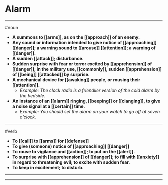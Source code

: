 # Alarm
---
#noun
- **A summons to [[arms]], as on the [[approach]] of an enemy.**
- **Any sound or information intended to give notice of [[approaching]] [[danger]]; a warning sound to [[arouse]] [[attention]]; a warning of [[danger]].**
- **A sudden [[attack]]; disturbance.**
- **Sudden surprise with fear or terror excited by [[apprehension]] of [[danger]]; in the military use, [[commonly]], sudden [[apprehension]] of [[being]] [[attacked]] by surprise.**
- **A mechanical device for [[awaking]] people, or rousing their [[attention]].**
	- _Example: The clock radio is a friendlier version of the cold alarm by the bedside._
- **An instance of an [[alarm]] ringing, [[beeping]] or [[clanging]], to give a noise signal at a [[certain]] time.**
	- _Example: You should set the alarm on your watch to go off at seven o'clock._
---
#verb
- **To [[call]] to [[arms]] for [[defense]]**
- **To give (someone) notice of [[approaching]] [[danger]]**
- **To rouse to vigilance and [[action]]; to put on the [[alert]].**
- **To surprise with [[apprehension]] of [[danger]]; to fill with [[anxiety]] in regard to threatening evil; to excite with sudden fear.**
- **To keep in excitement; to disturb.**
---
---
